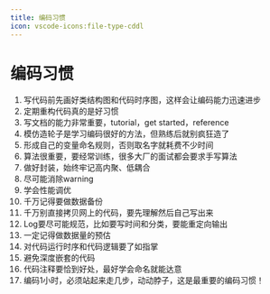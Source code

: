 ```yaml
---
title: 编码习惯
icon: vscode-icons:file-type-cddl
---
```


# 编码习惯

1. 写代码前先画好类结构图和代码时序图，这样会让编码能力迅速进步
2. 定期重构代码真的是好习惯
3. 写文档的能力非常重要，tutorial，get started，reference
4. 模仿造轮子是学习编码很好的方法，但熟练后就别疯狂造了
5. 形成自己的变量命名规则，否则取名字就耗费不少时间
6. 算法很重要，要经常训练，很多大厂的面试都会要求手写算法
7. 做好封装，始终牢记高内聚、低耦合
8. 尽可能消除warning
9. 学会性能调优
10. 千万记得要做数据备份
11. 千万别直接拷贝网上的代码，要先理解然后自己写出来
12. Log要尽可能规范，比如要写时间和分类，要能重定向输出
13. 一定记得做数据量的预估
14. 对代码运行时序和代码逻辑要了如指掌
15. 避免深度嵌套的代码
16. 代码注释要恰到好处，最好学会命名就能达意
17. 编码1小时，必须站起来走几步，动动脖子，这是最重要的编码习惯！
